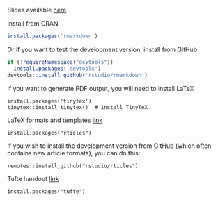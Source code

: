 Slides available [here](https://xukeren.rbind.io/slides/20200813/slides#1)

Install from CRAN
```r
install.packages('rmarkdown')
```

Or if you want to test the development version,
install from GitHub
```r
if (!requireNamespace("devtools"))
  install.packages('devtools')
devtools::install_github('rstudio/rmarkdown')
```

If you want to generate PDF output, you will need to install LaTeX  
```{r}
install.packages('tinytex')
tinytex::install_tinytex()  # install TinyTeX
```

LaTeX formats and templates [link](https://github.com/rstudio/rticles)  
```{r}
install.packages("rticles")
```
If you wish to install the development version from GitHub (which often contains new article formats), you can do this:  
```{r}
remotes::install_github("rstudio/rticles")
```

Tufte handout [link](http://rstudio.github.io/tufte/?_ga=2.140306931.1982063938.1597208258-1758657860.1582655687)  
```{r}
install.packages("tufte")
```
